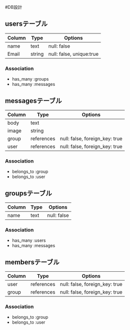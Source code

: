 #DB設計

## usersテーブル

|Column|Type|Options|
|------|----|-------|
|name |text|null: false|
|Email|string|null: false, unique:true|


### Association
- has_many :groups
- has_many :messages


## messagesテーブル

|Column|Type|Options|
|------|----|-------|
|body |text||
|image|string||
|group|references|null: false, foreign_key: true|
|user|references|null: false, foreign_key: true|

### Association
- belongs_to :group
- belongs_to :user


## groupsテーブル

|Column|Type|Options|
|------|----|-------|
|name |text|null: false|


### Association
- has_many :users
- has_many :messages


## membersテーブル

|Column|Type|Options|
|------|----|-------|
|user|references|null: false, foreign_key: true|
|group|references|null: false, foreign_key: true|

### Association
- belongs_to :group
- belongs_to :user
